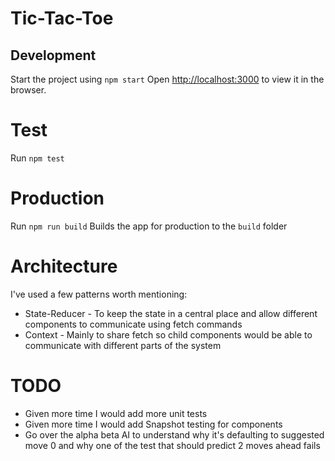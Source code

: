 # Tic-Tac-Toe

## Development
Start the project using `npm start`
Open [http://localhost:3000](http://localhost:3000) to view it in the browser.

# Test
Run `npm test`

# Production
Run `npm run build`
Builds the app for production to the `build` folder

# Architecture
I've used a few patterns worth mentioning:
- State-Reducer - To keep the state in a central place and allow different components to communicate using fetch commands
- Context - Mainly to share fetch so child components would be able to communicate with different parts of the system

# TODO
- Given more time I would add more unit tests
- Given more time I would add Snapshot testing for components
- Go over the alpha beta AI to understand why it's defaulting to suggested move 0 and why one of the test that should predict 2 moves ahead fails
